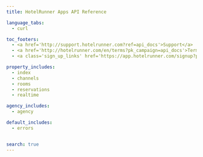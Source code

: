 ```yaml
---
title: HotelRunner Apps API Reference

language_tabs:
  - curl

toc_footers:
  - <a href='http://support.hotelrunner.com?ref=api_docs'>Support</a>
  - <a href='http://hotelrunner.com/en/terms?pk_campaign=api_docs'>Terms & Conditions</a>
  - <a class='sign_up_links' href='https://app.hotelrunner.com/signup?pk_campaign=api_docs'><span>SIGN UP FREE</span></a>

property_includes:
  - index
  - channels
  - rooms
  - reservations
  - realtime

agency_includes:
  - agency

default_includes:
  - errors


search: true
---
```



